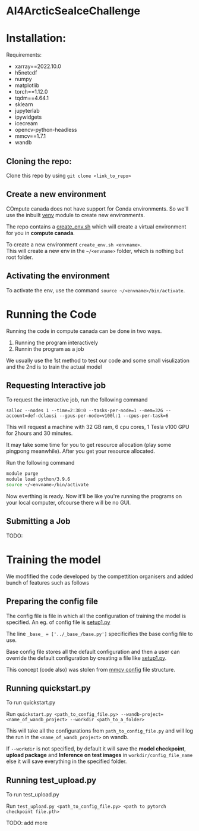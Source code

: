 # AI4ArcticSeaIceChallenge

# Installation:
Requirements:
- xarray==2022.10.0
- h5netcdf
- numpy
- matplotlib
- torch==1.12.0
- tqdm==4.64.1
- sklearn
- jupyterlab
- ipywidgets
- icecream
- opencv-python-headless
- mmcv==1.7.1
- wandb

## Cloning the repo:

Clone this repo by using `git clone <link_to_repo>`

## Create a new environment

COmpute canada does not have support for Conda environments. So we'll use the inbuilt [venv](https://docs.python.org/3/library/venv.html) module to create new environments.

The repo contains a [create_env.sh](create_env.sh) which will create a virtual environment for you in **compute canada**.

To create a new environment `create_env.sh <envname>`.
<br/> This will create a new env in the `~/<envname>` folder, which is nothing but root folder.

## Activating the environment

To activate the env, use the command `source ~/<envname>/bin/activate`. 

# Running the Code

Running the code in compute canada can be done in two ways.
 1. Running the program interactively
 2. Runnin the program as a job

 We usually use the 1st method to test our code and some small visulization and the 2nd is to train the actual model

## Requesting Interactive job

To request the interactive job, run the following command


`salloc --nodes 1 --time=2:30:0 --tasks-per-node=1 --mem=32G --account=def-dclausi --gpus-per-node=v100l:1 --cpus-per-task=6`

This will request a machine with 32 GB ram, 6 cpu cores, 1 Tesla v100 GPU for 2hours and 30 minutes.

It may take some time for you to get resource allocation (play some pingpong meanwhile). After you get your resource allocated.

Run the following command

```sh
module purge
module load python/3.9.6
source ~/<envname>/bin/activate
```

Now everthing is ready. Now it'll be like you're running the programs on your local computer, ofcourse there will be no GUI.

## Submitting a Job

TODO:

# Training the model

We modfified the code developed by the compettition organisers and added bunch of features such as follows
## Preparing the config file

The config file is file in which all the configuration of training the model is specified. An eg. of config file is [setup1.py](configs/feature_variation/setup1.py)

The line `_base_ = ['../_base_/base.py']` specificifies the base config file to use. 

Base config file stores all the default configuration and then a user can override the default configuration by creating a file like [setup1.py](configs/feature_variation/setup1.py). 

This concept (code also) was stolen from [mmcv config](https://mmcv.readthedocs.io/en/latest/understand_mmcv/config.html) file structure. 

## Running quickstart.py

To run quickstart.py 

Run `quickstart.py <path_to_config_file.py> --wandb-project=<name_of_wandb_project> --workdir <path_to_a_folder>`

This will take all the configurations from `path_to_config_file.py` and will log the run in the `<name_of_wandb_project>` on wandb.

If `--workdir` is not specified, by default it will save the **model checkpoint**, **upload package** and **Inference on test images** in `workdir/config_file_name` <br>
else it will save everything in the specified folder.


## Running test_upload.py

To run test_upload.py

Run `test_upload.py <path_to_config_file.py> <path to pytorch checkpoint file.pth>` 


TODO: add more
